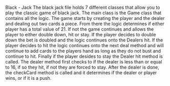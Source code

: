 Black - Jack
The black jack file holds 7 different classes that allow you to play the classic game of black jack. 
The main class is the Game class that contains all the logic. The game starts by creating the player
and the dealer and dealing out two cards a piece. From there the logic determines if either player has 
a total value of 21. If not the game continues and allows the player to either double down, hit or stay.
If the player decides to double down the bet is doubled and the logic continues onto the Dealers hit. 
If the player decides to hit the logic continues onto the next deal method and will continue to add 
cards to the players hand as long as they do not bust and continue to hit. Finally if the player desides to 
stay the Dealer hit method is called. The dealer method first checks to if the dealer is less than or equal to
16, if so they hit, if not they are forced to stay. After the dealer is done, the checkCard method is called
and it determines if the dealer or player wins, or if it is a push. 
